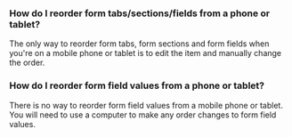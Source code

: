 ### How do I reorder form tabs/sections/fields from a phone or tablet?

The only way to reorder form tabs, form sections and form fields when you're on a mobile phone or tablet is to edit the item and manually change the order.

### How do I reorder form field values from a phone or tablet?

There is no way to reorder form field values from a mobile phone or tablet. You will need to use a computer to make any order changes to form field values.